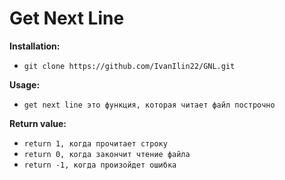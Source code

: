 # Get Next Line

__Installation:__

* `git clone https://github.com/IvanIlin22/GNL.git`

**Usage:**
* `get next line это функция, которая читает файл построчно`

**Return value:**
* `return 1, когда прочитает строку`
* `return 0, когда закончит чтение файла`
* `return -1, когда произойдет ошибка`
